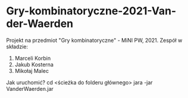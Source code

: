 # Gry-kombinatoryczne-2021-Van-der-Waerden
Projekt na przedmiot "Gry kombinatoryczne" - MiNI PW, 2021.
Zespół w składzie:
1. Marceli Korbin
2. Jakub Kosterna
3. Mikołaj Malec

Jak uruchomić?
cd <ścieżka do folderu głównego>
jara -jar VanderWaerden.jar